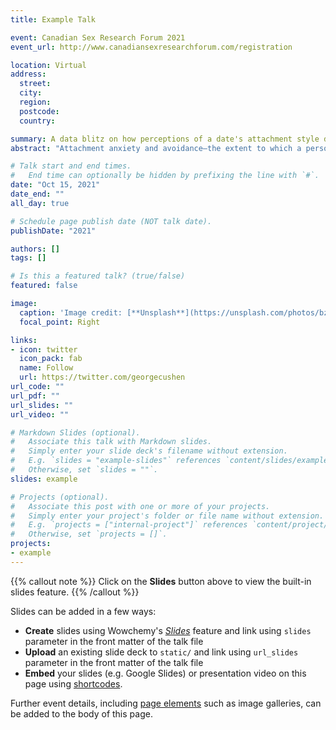 ```yaml
---
title: Example Talk

event: Canadian Sex Research Forum 2021
event_url: http://www.canadiansexresearchforum.com/registration

location: Virtual
address:
  street:
  city: 
  region: 
  postcode: 
  country: 

summary: A data blitz on how perceptions of a date's attachment style during a speed-dating event can influence dating interest.
abstract: "Attachment anxiety and avoidance—the extent to which a person desires closeness or values independence in relationships—are robust predictors of romantic relationship quality and sexual satisfaction. Past research has found that people can accurately detect an acquaintance’s attachment style after a brief interaction, and detect attachment style from photographs. However, less is known about attachment perceptions in dating contexts. Can people accurately perceive a potential dating partner’s attachment during an initial encounter and does this influence their romantic and sexual interest? In a pre-registered analysis of 189 speed-daters, we found that people accurately perceived their date’s attachment anxiety, but not their attachment avoidance. After accounting for dates’ self-reported attachment style, perceptions of a date’s attachment anxiety were associated with less sexual and romantic interest in the date. However, accurate perceptions of a date’s attachment anxiety were only associated with less interest when the date was high (versus low) in attachment anxiety.  Sociosexuality—the extent to which a person is open to and interested in short-term relationships—can influence dating preferences and here, people who were more comfortable with short-term relationships had less romantic and sexual interest when accurately perceiving their date’s attachment anxiety. In sum, in a speed-dating context, people accurately perceived a date’s attachment anxiety and these perceptions are associated with romantic and sexual interest, especially for daters more interested in casual relationships. The findings have implications for understanding how perceptions of a potential partner’s traits can influence dating decisions."

# Talk start and end times.
#   End time can optionally be hidden by prefixing the line with `#`.
date: "Oct 15, 2021"
date_end: ""
all_day: true

# Schedule page publish date (NOT talk date).
publishDate: "2021"

authors: []
tags: []

# Is this a featured talk? (true/false)
featured: false

image:
  caption: 'Image credit: [**Unsplash**](https://unsplash.com/photos/bzdhc5b3Bxs)'
  focal_point: Right

links:
- icon: twitter
  icon_pack: fab
  name: Follow
  url: https://twitter.com/georgecushen
url_code: ""
url_pdf: ""
url_slides: ""
url_video: ""

# Markdown Slides (optional).
#   Associate this talk with Markdown slides.
#   Simply enter your slide deck's filename without extension.
#   E.g. `slides = "example-slides"` references `content/slides/example-slides.md`.
#   Otherwise, set `slides = ""`.
slides: example

# Projects (optional).
#   Associate this post with one or more of your projects.
#   Simply enter your project's folder or file name without extension.
#   E.g. `projects = ["internal-project"]` references `content/project/deep-learning/index.md`.
#   Otherwise, set `projects = []`.
projects:
- example
---
```


{{% callout note %}}
Click on the **Slides** button above to view the built-in slides feature.
{{% /callout %}}

Slides can be added in a few ways:

- **Create** slides using Wowchemy's [*Slides*](https://wowchemy.com/docs/managing-content/#create-slides) feature and link using `slides` parameter in the front matter of the talk file
- **Upload** an existing slide deck to `static/` and link using `url_slides` parameter in the front matter of the talk file
- **Embed** your slides (e.g. Google Slides) or presentation video on this page using [shortcodes](https://wowchemy.com/docs/writing-markdown-latex/).

Further event details, including [page elements](https://wowchemy.com/docs/writing-markdown-latex/) such as image galleries, can be added to the body of this page.

